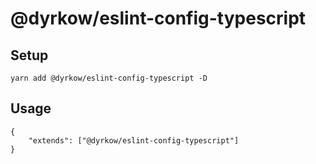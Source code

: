 # @dyrkow/eslint-config-typescript

## Setup

```
yarn add @dyrkow/eslint-config-typescript -D
```

## Usage
```
{
    "extends": ["@dyrkow/eslint-config-typescript"]
}
```
